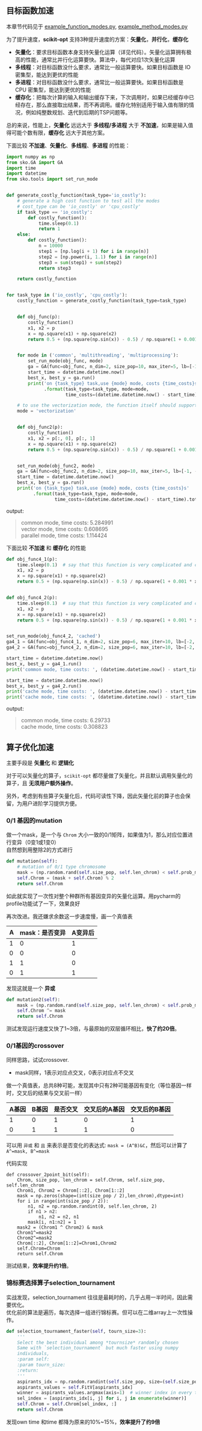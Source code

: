 ## 目标函数加速

本章节代码见于 [example_function_modes.py](https://github.com/guofei9987/scikit-opt/blob/master/examples/example_function_modes.py), [example_method_modes.py](https://github.com/guofei9987/scikit-opt/blob/master/examples/example_method_modes.py)


为了提升速度，**scikit-opt** 支持3种提升速度的方案：**矢量化**，**并行化**，**缓存化**  
- **矢量化**：要求目标函数本身支持矢量化运算（详见代码）。矢量化运算拥有极高的性能，通常比并行化运算要快。算法中，每代对应1次矢量化运算
- **多线程**：对目标函数没什么要求，通常比一般运算要快。如果目标函数是 IO 密集型，能达到更优的性能
- **多进程**：对目标函数没什么要求，通常比一般运算要快。如果目标函数是 CPU 密集型，能达到更优的性能
- **缓存化**：把每次计算的输入和输出缓存下来，下次调用时，如果已经缓存中已经存在，那么直接取出结果，而不再调用。缓存化特别适用于输入值有限的情况，例如纯整数规划、迭代到后期的TSP问题等。

总的来说，性能上，**矢量化** 远远大于 **多线程/多进程** 大于 **不加速**，如果是输入值得可能个数有限，**缓存化** 远大于其他方案。


下面比较 **不加速**、**矢量化**、**多线程**、**多进程** 的性能：


```python
import numpy as np
from sko.GA import GA
import time
import datetime
from sko.tools import set_run_mode


def generate_costly_function(task_type='io_costly'):
    # generate a high cost function to test all the modes
    # cost_type can be 'io_costly' or 'cpu_costly'
    if task_type == 'io_costly':
        def costly_function():
            time.sleep(0.1)
            return 1
    else:
        def costly_function():
            n = 10000
            step1 = [np.log(i + 1) for i in range(n)]
            step2 = [np.power(i, 1.1) for i in range(n)]
            step3 = sum(step1) + sum(step2)
            return step3

    return costly_function


for task_type in ('io_costly', 'cpu_costly'):
    costly_function = generate_costly_function(task_type=task_type)


    def obj_func(p):
        costly_function()
        x1, x2 = p
        x = np.square(x1) + np.square(x2)
        return 0.5 + (np.square(np.sin(x)) - 0.5) / np.square(1 + 0.001 * x)


    for mode in ('common', 'multithreading', 'multiprocessing'):
        set_run_mode(obj_func, mode)
        ga = GA(func=obj_func, n_dim=2, size_pop=10, max_iter=5, lb=[-1, -1], ub=[1, 1], precision=1e-7)
        start_time = datetime.datetime.now()
        best_x, best_y = ga.run()
        print('on {task_type} task,use {mode} mode, costs {time_costs}s'
              .format(task_type=task_type, mode=mode,
                      time_costs=(datetime.datetime.now() - start_time).total_seconds()))

    # to use the vectorization mode, the function itself should support the mode.
    mode = 'vectorization'


    def obj_func2(p):
        costly_function()
        x1, x2 = p[:, 0], p[:, 1]
        x = np.square(x1) + np.square(x2)
        return 0.5 + (np.square(np.sin(x)) - 0.5) / np.square(1 + 0.001 * x)


    set_run_mode(obj_func2, mode)
    ga = GA(func=obj_func2, n_dim=2, size_pop=10, max_iter=5, lb=[-1, -1], ub=[1, 1], precision=1e-7)
    start_time = datetime.datetime.now()
    best_x, best_y = ga.run()
    print('on {task_type} task,use {mode} mode, costs {time_costs}s'
          .format(task_type=task_type, mode=mode,
                  time_costs=(datetime.datetime.now() - start_time).total_seconds()))
```

output:
>common mode, time costs:  5.284991  
vector mode, time costs:  0.608695  
parallel mode, time costs:  1.114424


下面比较  **不加速** 和 **缓存化** 的性能
```python
def obj_func4_1(p):
    time.sleep(0.1)  # say that this function is very complicated and cost 0.1 seconds to run
    x1, x2 = p
    x = np.square(x1) + np.square(x2)
    return 0.5 + (np.square(np.sin(x)) - 0.5) / np.square(1 + 0.001 * x)


def obj_func4_2(p):
    time.sleep(0.1)  # say that this function is very complicated and cost 0.1 seconds to run
    x1, x2 = p
    x = np.square(x1) + np.square(x2)
    return 0.5 + (np.square(np.sin(x)) - 0.5) / np.square(1 + 0.001 * x)


set_run_mode(obj_func4_2, 'cached')
ga4_1 = GA(func=obj_func4_1, n_dim=2, size_pop=6, max_iter=10, lb=[-2, -2], ub=[2, 2], precision=1)
ga4_2 = GA(func=obj_func4_2, n_dim=2, size_pop=6, max_iter=10, lb=[-2, -2], ub=[2, 2], precision=1)

start_time = datetime.datetime.now()
best_x, best_y = ga4_1.run()
print('common mode, time costs: ', (datetime.datetime.now() - start_time).total_seconds())

start_time = datetime.datetime.now()
best_x, best_y = ga4_2.run()
print('cache mode, time costs: ', (datetime.datetime.now() - start_time).total_seconds())
print('cache mode, time costs: ', (datetime.datetime.now() - start_time).total_seconds())

```

output:
>common mode, time costs:  6.29733  
cache mode, time costs:  0.308823


## 算子优化加速

主要手段是 **矢量化** 和 **逻辑化**  


对于可以矢量化的算子，`scikit-opt` 都尽量做了矢量化，并且默认调用矢量化的算子，且 **无须用户额外操作**。  

另外，考虑到有些算子矢量化后，代码可读性下降，因此矢量化前的算子也会保留，为用户进阶学习提供方便。  


### 0/1 基因的mutation
做一个mask，是一个与 `Chrom` 大小一致的0/1矩阵，如果值为1，那么对应位置进行变异（0变1或1变0）  
自然想到用整除2的方式进行  

```python
def mutation(self):
    # mutation of 0/1 type chromosome
    mask = (np.random.rand(self.size_pop, self.len_chrom) < self.prob_mut) * 1
    self.Chrom = (mask + self.Chrom) % 2
    return self.Chrom
```
如此就实现了一次性对整个种群所有基因变异的矢量化运算。用pycharm的profile功能试了一下，效果良好

再次改进。我还嫌求余数这一步速度慢，画一个真值表

|A|mask：是否变异|A变异后|
|--|--|--|
|1|0|1|
|0|0|0|
|1|1|0|
|0|1|1|

发现这就是一个 **异或**
```python
def mutation2(self):
    mask = (np.random.rand(self.size_pop, self.len_chrom) < self.prob_mut)
    self.Chrom ^= mask
    return self.Chrom
```
测试发现运行速度又快了1~3倍，与最原始的双层循环相比，**快了约20倍**。  



### 0/1基因的crossover
同样思路，试试crossover.
- mask同样，1表示对应点交叉，0表示对应点不交叉


做一个真值表，总共8种可能，发现其中只有2种可能基因有变化（等位基因一样时，交叉后的结果与交叉前一样）

|A基因|B基因|是否交叉|交叉后的A基因|交叉后的B基因|
|--|--|--|--|--|
|1|0|1|0|1|
|0|1|1|1|0|

可以用 `异或` 和 `且` 来表示是否变化的表达式: `mask = (A^B)&C`，然后可以计算了`A^=mask, B^=mask`

代码实现
```
def crossover_2point_bit(self):
    Chrom, size_pop, len_chrom = self.Chrom, self.size_pop, self.len_chrom
    Chrom1, Chrom2 = Chrom[::2], Chrom[1::2]
    mask = np.zeros(shape=(int(size_pop / 2),len_chrom),dtype=int)
    for i in range(int(size_pop / 2)):
        n1, n2 = np.random.randint(0, self.len_chrom, 2)
        if n1 > n2:
            n1, n2 = n2, n1
        mask[i, n1:n2] = 1
    mask2 = (Chrom1 ^ Chrom2) & mask
    Chrom1^=mask2
    Chrom2^=mask2
    Chrom[::2], Chrom[1::2]=Chrom1,Chrom2
    self.Chrom=Chrom
    return self.Chrom
```
测试结果，**效率提升约1倍**。


### 锦标赛选择算子selection_tournament
实战发现，selection_tournament 往往是最耗时的，几乎占用一半时间，因此需要优化。  
优化前的算法是遍历，每次选择一组进行锦标赛。但可以在二维array上一次性操作。
```python
def selection_tournament_faster(self, tourn_size=3):
    '''
    Select the best individual among *tournsize* randomly chosen
    Same with `selection_tournament` but much faster using numpy
    individuals,
    :param self:
    :param tourn_size:
    :return:
    '''
    aspirants_idx = np.random.randint(self.size_pop, size=(self.size_pop, tourn_size))
    aspirants_values = self.FitV[aspirants_idx]
    winner = aspirants_values.argmax(axis=1)  # winner index in every team
    sel_index = [aspirants_idx[i, j] for i, j in enumerate(winner)]
    self.Chrom = self.Chrom[sel_index, :]
    return self.Chrom
```

发现own time 和time 都降为原来的10%~15%，**效率提升了约9倍**
